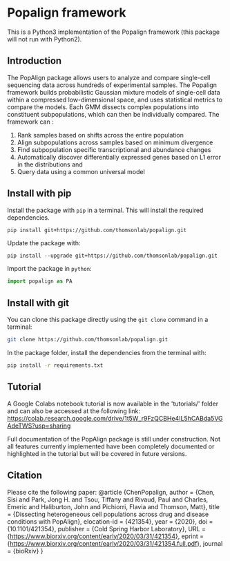 # Popalign framework

This is a Python3 implementation of the Popalign framework (this package will not run with Python2).

## Introduction

The PopAlign package allows users to analyze and compare single-cell sequencing data across hundreds of experimental samples. The Popalign framework builds probabilistic Gaussian mixture models of single-cell data within a compressed low-dimensional space, and uses statistical metrics to compare the models. Each GMM dissects complex populations into constituent subpopulations, which can then be individually compared. The framework can : 
1) Rank samples based on shifts across the entire population 
2) Align subpopulations across samples based on minimum divergence 
3) Find subpopulation specific transcriptional and abundance changes 
4) Automatically discover differentially expressed genes based on L1 error in the distributions and 
5) Query data using a common universal model

## Install with pip

Install the package with `pip` in a terminal. This will install the required dependencies.
```sh
pip install git+https://github.com/thomsonlab/popalign.git
```

Update the package with:
```
pip install --upgrade git+https://github.com/thomsonlab/popalign.git
```

Import the package in `python`:
```python
import popalign as PA
```

## Install with git

You can clone this package directly using the `git clone` command in a terminal:
```sh
git clone https://github.com/thomsonlab/popalign.git
```

In the package folder, install the dependencies from the terminal with:
```sh
pip install -r requirements.txt
```

## Tutorial

A Google Colabs notebook tutorial is now available in the 'tutorials/' folder and can also be accessed at the following link: 
https://colab.research.google.com/drive/1t5W_r9FzQCBHe4IL5hCABda5VGAdeTWS?usp=sharing

Full documentation of the PopAlign package is still under construction. Not all features currently implemented have been completely documented or highlighted in the tutorial but will be covered in future versions. 

## Citation

Please cite the following paper:
@article {ChenPopalign,
	author = {Chen, Sisi and Park, Jong H. and Tsou, Tiffany and Rivaud, Paul and Charles, Emeric and Haliburton, John and Pichiorri, Flavia and Thomson, Matt},
	title = {Dissecting heterogeneous cell populations across drug and disease conditions with PopAlign},
	elocation-id = {421354},
	year = {2020},
	doi = {10.1101/421354},
	publisher = {Cold Spring Harbor Laboratory},
	URL = {https://www.biorxiv.org/content/early/2020/03/31/421354},
	eprint = {https://www.biorxiv.org/content/early/2020/03/31/421354.full.pdf},
	journal = {bioRxiv}
}
